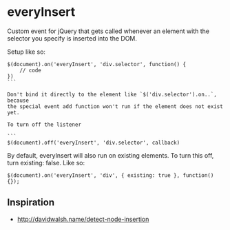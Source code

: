 everyInsert
===========

Custom event for jQuery that gets called whenever an element with the selector you specify is inserted into the DOM.

Setup like so:

````
$(document).on('everyInsert', 'div.selector', function() {
	// code
})
```

Don't bind it directly to the element like `$('div.selector').on..`, because
the special event add function won't run if the element does not exist yet.

To turn off the listener

```
$(document).off('everyInsert', 'div.selector', callback)
````

By default, everyInsert will also run on existing elements. To turn this off,
turn existing: false. Like so:

````
$(document).on('everyInsert', 'div', { existing: true }, function() {});
````

## Inspiration
* http://davidwalsh.name/detect-node-insertion